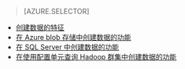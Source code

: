 > [AZURE.SELECTOR]
- [创建数据的特征](../articles/machine-learning-data-science-create-features.md)
- [在 Azure blob 存储中创建数据的功能](../articles/machine-learning-data-science-create-features-blob.md)
- [在 SQL Server 中创建数据的功能](../articles/machine-learning/machine-learning-data-science-create-features-sql-server.md)
- [在使用配置单元查询 Hadoop 群集中创建数据的功能](../articles/machine-learning/machine-learning-data-science-create-features-hive.md)
